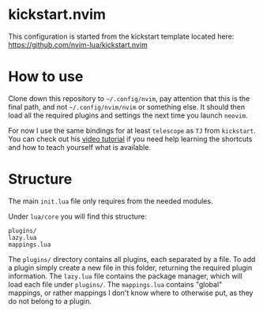 # kickstart.nvim
This configuration is started from the kickstart template located here: https://github.com/nvim-lua/kickstart.nvim

# How to use
Clone down this repository to `~/.config/nvim`, pay attention that this is the final path, and not `~/.config/nvim/nvim` or something else. It should then load all the required plugins and settings the next time you launch `neovim`.

For now I use the same bindings for at least `telescope` as `TJ` from `kickstart`. You can check out his [video tutorial](https://www.youtube.com/watch?v=stqUbv-5u2s) if you need help learning the shortcuts and how to teach yourself what is available.

# Structure
The main `init.lua` file only requires from the needed modules.

Under `lua/core` you will find this structure:
```
plugins/
lazy.lua
mappings.lua
```
The `plugins/` directory contains all plugins, each separated by a file. To add a plugin simply create a new file in this folder, returning the required plugin information.
The `lazy.lua` file contains the package manager, which will load each file under `plugins/`.
The `mappings.lua` contains "global" mappings, or rather mappings I don't know where to otherwise put, as they do not belong to a plugin.
